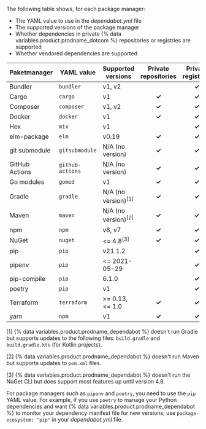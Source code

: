 The following table shows, for each package manager:
- The YAML value to use in the *dependabot.yml* file
- The supported versions of the package manager
- Whether dependencies in private {% data variables.product.prodname_dotcom %} repositories or registries are supported
- Whether vendored dependencies are supported

| Paketmanager   | YAML value       | Supported versions             | Private repositories | Private registries | Vendoring |
| -------------- | ---------------- | ------------------------------ |:--------------------:|:------------------:|:---------:|
| Bundler        | `bundler`        | v1, v2                         |                      |       **✓**        |   **✓**   |
| Cargo          | `cargo`          | v1                             |        **✓**         |       **✓**        |           |
| Composer       | `composer`       | v1, v2                         |        **✓**         |       **✓**        |           |
| Docker         | `docker`         | v1                             |        **✓**         |       **✓**        |           |
| Hex            | `mix`            | v1                             |                      |       **✓**        |           |
| elm-package    | `elm`            | v0.19                          |        **✓**         |       **✓**        |           |
| git submodule  | `gitsubmodule`   | N/A (no version)               |        **✓**         |       **✓**        |           |
| GitHub Actions | `github-actions` | N/A (no version)               |        **✓**         |       **✓**        |           |
| Go modules     | `gomod`          | v1                             |        **✓**         |       **✓**        |   **✓**   |
| Gradle         | `gradle`         | N/A (no version)<sup>[1]</sup> |        **✓**         |       **✓**        |           |
| Maven          | `maven`          | N/A (no version)<sup>[2]</sup> |        **✓**         |       **✓**        |           |
| npm            | `npm`            | v6, v7                         |        **✓**         |       **✓**        |           |
| NuGet          | `nuget`          | <= 4.8<sup>[3]</sup>           |        **✓**         |       **✓**        |           |
| pip            | `pip`            | v21.1.2                        |                      |       **✓**        |           |
| pipenv         | `pip`            | <= 2021-05-29                  |                      |       **✓**        |           |
| pip-compile    | `pip`            | 6.1.0                          |                      |       **✓**        |           |
| poetry         | `pip`            | v1                             |                      |       **✓**        |           |
| Terraform      | `terraform`      | >= 0.13, <= 1.0                |        **✓**         |       **✓**        |           |
| yarn           | `npm`            | v1                             |        **✓**         |       **✓**        |           |

[1] {% data variables.product.prodname_dependabot %} doesn't run Gradle but supports updates to the following files: `build.gradle` and `build.gradle.kts` (for Kotlin projects).

[2] {% data variables.product.prodname_dependabot %} doesn't run Maven but supports updates to `pom.xml` files.

[3] {% data variables.product.prodname_dependabot %} doesn't run the NuGet CLI but does support most features up until version 4.8.

For package managers such as `pipenv` and `poetry`, you need to use the `pip` YAML value. For example, if you use `poetry` to manage your Python dependencies and want {% data variables.product.prodname_dependabot %} to monitor your dependency manifest file for new versions, use `package-ecosystem: "pip"` in your *dependabot.yml* file.
